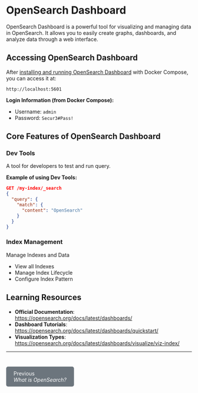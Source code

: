 # OpenSearch Dashboard

OpenSearch Dashboard is a powerful tool for visualizing and managing data in OpenSearch. It allows you to easily create graphs, dashboards, and analyze data through a web interface.

## Accessing OpenSearch Dashboard

After [installing and running OpenSearch Dashboard](/database/opensearch/what-opensearch.md?id=basic-installation-and-usage) with Docker Compose, you can access it at:

```
http://localhost:5601
```

**Login Information (from Docker Compose):**

- Username: `admin`
- Password: `Secur3#Pass!`

## Core Features of OpenSearch Dashboard

### Dev Tools

A tool for developers to test and run query.

**Example of using Dev Tools:**

```json
GET /my-index/_search
{
  "query": {
    "match": {
      "content": "OpenSearch"
    }
  }
}
```

### Index Management

Manage Indexes and Data

- View all Indexes
- Manage Index Lifecycle
- Configure Index Pattern

## Learning Resources

- **Official Documentation**: <https://opensearch.org/docs/latest/dashboards/>
- **Dashboard Tutorials**: <https://opensearch.org/docs/latest/dashboards/quickstart/>
- **Visualization Types**: <https://opensearch.org/docs/latest/dashboards/visualize/viz-index/>

--------------------------------------------------------------------------------

<div style="display: flex; justify-content: start; margin-top: 40px;">
  <a href="/#/database/opensearch/what-opensearch" style="padding: 10px 20px; background-color: #6c757d; color: white; text-decoration: none; border-radius: 5px;">
        Previous<br>
        <i>What is OpenSearch?</i></a>
</div>
